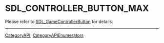 # SDL_CONTROLLER_BUTTON_MAX

Please refer to [SDL_GameControllerButton](SDL_GameControllerButton) for details.

----
[CategoryAPI](CategoryAPI), [CategoryAPIEnumerators](CategoryAPIEnumerators)

